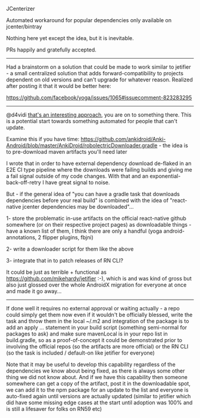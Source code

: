 JCenterizer

Automated workaround for popular dependencies only available on jcenter/bintray

Nothing here yet except the idea, but it is inevitable.

PRs happily and gratefully accepted.


----

Had a brainstorm on a solution that could be made to work similar to jetifier - a small centralized solution that adds forward-compatibility to projects dependent on old versions and can't upgrade for whatever reason. Realized after posting it that it would be better here:

https://github.com/facebook/yoga/issues/1065#issuecomment-823283295

----

@d4vidi [that's an interesting approach](https://github.com/facebook/yoga/issues/1065#issuecomment-823268654), you are on to something there. This is a potential start towards something automated for people that can't update.

Examine this if you have time: https://github.com/ankidroid/Anki-Android/blob/master/AnkiDroid/robolectricDownloader.gradle - the idea is to pre-download maven artifacts you'll need later

I wrote that in order to have external dependency download de-flaked in an E2E CI type pipeline where the downloads were failing builds and giving me a fail signal outside of my code changes. With that and an exponential-back-off-retry I have great signal to noise.

But - if the general idea of "you can have a gradle task that downloads dependencies before your real build" is combined with the idea of "react-native jcenter dependencies may be downloaded"...

1- store the problematic in-use artifacts on the official react-native github somewhere (or on their respective project pages) as downloadable things - have a known list of them, I think there are only a handful (yoga android-annotations, 2 flipper plugins, fbjni)

2- write a downloader script for them like the above

3- integrate that in to patch releases of RN CLI?

It could be just as terrible + functional as https://github.com/mikehardy/jetifier :-), which is and was kind of gross but also just glossed over the whole AndroidX migration for everyone at once and made it go away...

----

If done well it requires no external approval or waiting actually - a repo could simply get them now even if it wouldn't be officially blessed, write the task and throw them in the local ~/.m2 and integration of the package is to add an apply ... statement in your build script (something semi-normal for packages to ask) and make sure mavenLocal is in your repo list in build.gradle, so as a proof-of-concept it could be demonstrated prior to involving the official repos (so the artifacts are more official) or the RN CLI (so the task is included / default-on like jetifier for everyone)

Note that it may be useful to develop this capability regardless of the dependencies we know about being fixed, as there is always some other thing we did not know about. And if we have this capability then someone somewhere can get a copy of the artifact, post it in the downloadable spot, we can add it to the npm package for an update to the list and everyone is auto-fixed again until versions are actually updated (similar to jetifier which did have some missing edge cases at the start until adoption was 100% and is still a lifesaver for folks on RN59 etc)
